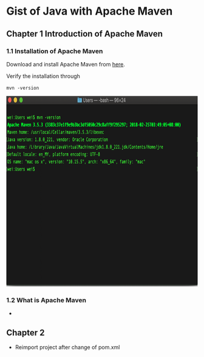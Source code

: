 # Gist of Java with Apache Maven

## Chapter 1 Introduction of Apache Maven

### 1.1 Installation of Apache Maven 

Download and install Apache Maven from [here](https://maven.apache.org/download.cgi).  

Verify the installation through 
```
mvn -version
```
<p align="center">
  <img width="700" height="500" src="metadata/maven_0.png">
</p>  

### 1.2 What is Apache Maven

- 

## Chapter 2
- Reimport project after change of pom.xml
